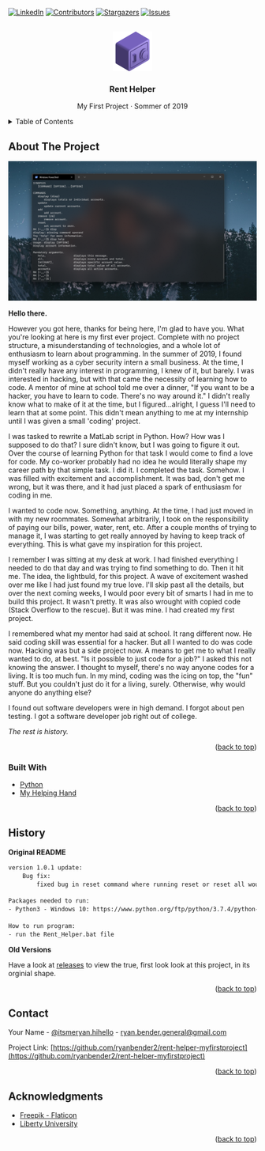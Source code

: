 <div id="top"></div>

<!-- PROJECT SHIELDS -->
<!--
*** I'm using markdown "reference style" links for readability.
*** Reference links are enclosed in brackets [ ] instead of parentheses ( ).
*** See the bottom of this document for the declaration of the reference variables
*** for contributors-url, forks-url, etc. This is an optional, concise syntax you may use.
*** https://www.markdownguide.org/basic-syntax/#reference-style-links
-->
[![LinkedIn][linkedin-shield]][linkedin-url]
[![Contributors][contributors-shield]][contributors-url]
[![Stargazers][stars-shield]][stars-url]
[![Issues][issues-shield]][issues-url]



<!-- PROJECT LOGO -->
<br />
<div align="center">
  <a href="https://github.com/ryanbender2/rent-helper-myfirstproject">
    <img src="images/logo.png" alt="Logo" width="80" height="80">
  </a>

<h3 align="center">Rent Helper</h3>

  <p align="center">
    My First Project · Sommer of 2019
  </p>
</div>



<!-- TABLE OF CONTENTS -->
<details>
  <summary>Table of Contents</summary>
  <ol>
    <li>
      <a href="#about-the-project">About The Project</a>
      <ul>
        <li><a href="#built-with">Built With</a></li>
      </ul>
    </li>
    <li><a href="#history">History</a></li>
    <li><a href="#contact">Contact</a></li>
    <li><a href="#acknowledgments">Acknowledgments</a></li>
  </ol>
</details>



<!-- ABOUT THE PROJECT -->
## About The Project

[![Rent Helper Screen Shot][product-screenshot]](https://github.com/ryanbender2/rent-helper-myfirstproject)

<strong>Hello there.</strong>
<p>However you got here, thanks for being here, I'm glad to have you. What you're looking at here is my first ever project. Complete with no project structure, a misunderstanding of technologies, and a whole lot of enthusiasm to learn about programming.
In the summer of 2019, I found myself working as a cyber security intern a small business. At the time, I didn't really have any interest in programming, I knew of it, but barely. I was interested in hacking, but with that came the necessity of learning how to code. A mentor of mine at school told me over a dinner, "If you want to be a hacker, you have to learn to code. There's no way around it." I didn't really know what to make of it at the time, but I figured...alright, I guess I'll need to learn that at some point. This didn't mean anything to me at my internship until I was given a small 'coding' project.</p>
<p>I was tasked to rewrite a MatLab script in Python. How? How was I supposed to do that? I sure didn't know, but I was going to figure it out. Over the course of learning Python for that task I would come to find a love for code. My co-worker probably had no idea he would literally shape my career path by that simple task. 
I did it. I completed the task. Somehow. I was filled with excitement and accomplishment. It was bad, don't get me wrong, but it was there, and it had just placed a spark of enthusiasm for coding in me.</p>
<p>I wanted to code now. Something, anything. At the time, I had just moved in with my new roommates. Somewhat arbitrarily, I took on the responsibility of paying our bills, power, water, rent, etc. After a couple months of trying to manage it, I was starting to get really annoyed by having to keep track of everything. This is what gave my inspiration for this project.</p>
<p>I remember I was sitting at my desk at work. I had finished everything I needed to do that day and was trying to find something to do. Then it hit me. The idea, the lightbuld, for this project. A wave of excitement washed over me like I had just found my true love. I'll skip past all the details, but over the next coming weeks, I would poor every bit of smarts I had in me to build this project. It wasn't pretty. It was also wrought with copied code (Stack Overflow to the rescue). But it was mine. I had created my first project.</p>
<p>I remembered what my mentor had said at school. It rang different now. He said coding skill was essential for a hacker. But all I wanted to do was code now. Hacking was but a side project now. A means to get me to what I really wanted to do, at best. "Is it possible to just code for a job?" I asked this not knowing the answer. I thought to myself, there's no way anyone codes for a living. It is too much fun. In my mind, coding was the icing on top, the "fun" stuff. But you couldn't just do it for a living, surely. Otherwise, why would anyone do anything else?</p>
<p>I found out software developers were in high demand. I forgot about pen testing. I got a software developer job right out of college.</p>

_The rest is history._

<p align="right">(<a href="#top">back to top</a>)</p>



### Built With

* [Python](https://www.python.org/)
* [My Helping Hand](https://stackoverflow.com/)

<p align="right">(<a href="#top">back to top</a>)</p>



<!-- Historical README -->
## History

**Original README**

```txt
version 1.0.1 update:
	Bug fix:
		fixed bug in reset command where running reset or reset all would cause program to crash.

Packages needed to run: 
- Python3 - Windows 10: https://www.python.org/ftp/python/3.7.4/python-3.7.4.exe

How to run program: 
- run the Rent_Helper.bat file
```

**Old Versions**

Have a look at [releases](https://github.com/ryanbender2/rent-helper-myfirstproject/releases) to view the true, first look look at this project, in its orginial shape.

<p align="right">(<a href="#top">back to top</a>)</p>



<!-- CONTACT -->
## Contact

Your Name - [@itsmeryan.hihello](https://www.instagram.com/itsmeryan.hihello/) - ryan.bender.general@gmail.com

Project Link: [https://github.com/ryanbender2/rent-helper-myfirstproject](https://github.com/ryanbender2/rent-helper-myfirstproject)

<p align="right">(<a href="#top">back to top</a>)</p>



<!-- ACKNOWLEDGMENTS -->
## Acknowledgments

* [Freepik - Flaticon](https://www.flaticon.com/free-icons/bank)
* [Liberty University](https://www.liberty.edu/)

<p align="right">(<a href="#top">back to top</a>)</p>



<!-- MARKDOWN LINKS & IMAGES -->
<!-- https://www.markdownguide.org/basic-syntax/#reference-style-links -->
[contributors-shield]: https://img.shields.io/github/contributors/ryanbender2/rent-helper-myfirstproject.svg?style=for-the-badge
[contributors-url]: https://github.com/ryanbender2/rent-helper-myfirstproject/graphs/contributors
[forks-shield]: https://img.shields.io/github/forks/ryanbender2/rent-helper-myfirstproject.svg?style=for-the-badge
[forks-url]: https://github.com/ryanbender2/rent-helper-myfirstproject/network/members
[stars-shield]: https://img.shields.io/github/stars/ryanbender2/rent-helper-myfirstproject.svg?style=for-the-badge
[stars-url]: https://github.com/ryanbender2/rent-helper-myfirstproject/stargazers
[issues-shield]: https://img.shields.io/github/issues/ryanbender2/rent-helper-myfirstproject.svg?style=for-the-badge
[issues-url]: https://github.com/ryanbender2/rent-helper-myfirstproject/issues
[license-shield]: https://img.shields.io/github/license/ryanbender2/rent-helper-myfirstproject.svg?style=for-the-badge
[license-url]: https://github.com/ryanbender2/rent-helper-myfirstproject/blob/master/LICENSE.txt
[linkedin-shield]: https://img.shields.io/badge/-LinkedIn-black.svg?style=for-the-badge&logo=linkedin&colorB=555
[linkedin-url]: https://linkedin.com/in/ryan-bender-20a5a8154/
[product-screenshot]: images/screenshot.png